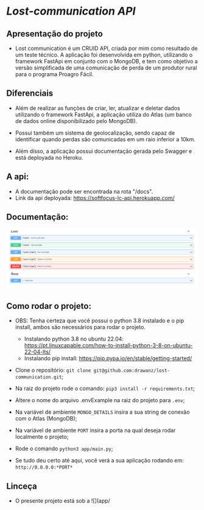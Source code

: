 # *Lost-communication API*

## Apresentação do projeto
  
- Lost communication é um CRUID API, criada por mim como resultado de um teste técnico. A aplicação foi desenvolvida em python, utilizando o framework 
FastApi em conjunto com o MongoDB, e tem como objetivo a versão simplificada de uma comunicação de perda de um produtor rural para o programa Proagro Fácil.
    
    
## Diferenciais
  
- Além de realizar as funções de criar, ler, atualizar e deletar dados utilizando o framework FastApi, a aplicação utiliza do Atlas (um banco de dados 
    online disponibilizado pelo MongoDB). 
    
- Possui também um sistema de geolocalização, sendo capaz de identificar quando perdas são comunicadas em um 
    raio inferior a 10km.
    
- Além disso, a aplicação possui documentação gerada pelo Swagger e está deployada no Heroku.
    
 ## A api:
  
- A documentação pode ser encontrada na rota "/docs".
- Link da api deployada: https://softfocus-lc-api.herokuapp.com/
    
## Documentação:
  
  ![](app/images/docs.png)
  
## Como rodar o projeto: 
- OBS: Tenha certeza que você possui o python 3.8 instalado e o pip install, ambos são necessários para rodar o projeto. 
    - Instalando python 3.8 no ubuntu 22.04: https://pt.linuxcapable.com/how-to-install-python-3-8-on-ubuntu-22-04-lts/
    - Instalando pip install: https://pip.pypa.io/en/stable/getting-started/
  
- Clone o repositório: `git clone git@github.com:drawanz/lost-communication.git`;
- Na raiz do projeto rode o comando: `pip3 install -r requirements.txt`;
- Altere o nome do arquivo .envExample na raiz do projeto para `.env`;
- Na variável de ambiente `MONGO_DETAILS` insira a sua string de conexão com o Atlas (MongoDB);
- Na variável de ambiente `PORT` insira a porta na qual deseja rodar localmente o projeto;
- Rode o comando `python3 app/main.py`;
- Se tudo deu certo até aqui, você verá a sua aplicação rodando em: `http://0.0.0.0:*PORT*`

## Linceça

 - O presente projeto está sob a ![](app/

